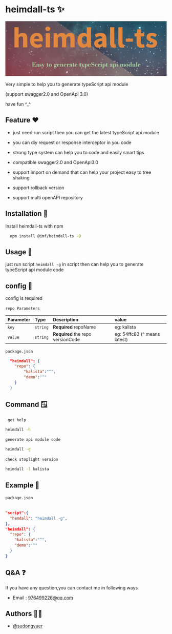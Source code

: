 # heimdall-ts ✨

![](./img/heimdall.jpg)

Very simple to help you to generate typeScript api module  

(support swagger2.0 and OpenApi 3.0)

have fun ^_^

## Feature ❤️

- just need run script then you can get the latest typeScript api module

- you can diy request or response interceptor in you code

- strong type system can help you to code and easily smart tips

- compatible swagger2.0 and OpenApi3.0

- support import on demand that can help your project easy to tree shaking

- support rollback version 

- support multi openAPI repository

## Installation 🌝

Install heimdall-ts with npm

```bash
  npm install @imf/heimdall-ts -D
```

## Usage 🍉
just run script `heimdall -g` in script then can help you to generate typeScript api module code

## config 📖

config is required

`repo Parameters`

| Parameter   | Type     | Description                            | value            |
| :---------- | :------- | :------------------------------------- | :--------------- |
| `key` | `string` | **Required**  repoName                       | eg: kalista             |
| `value` | `string` | **Required**   the repo versionCode        | eg: 54ffc83 (^ means latest)         |

`package.json`

```json
  "heimdall": {
    "repo": {
        "kalista":"^",
        "demo":"^"
    }
  }
```

## Command 🪟

` get help`
```bash
heimdall -h
```

`generate api module code`

```bash
heimdall -g
```

`check stoplight version`
```bash
heimdall -l kalista
```



## Example 🐞

`package.json`

```json

"script":{
  "hemdall": "heimdall -g",
},
"heimdall": {
  "repo": {
    "kalista":"^",
    "demo":"^"
  }
}

```

## Q&A ❓

If you have any question,you can contact me in following ways

- Email : 976499226@qq.com


## Authors 👨‍💻

- [@sudongyuer](https://github.com/sudongyuer)



